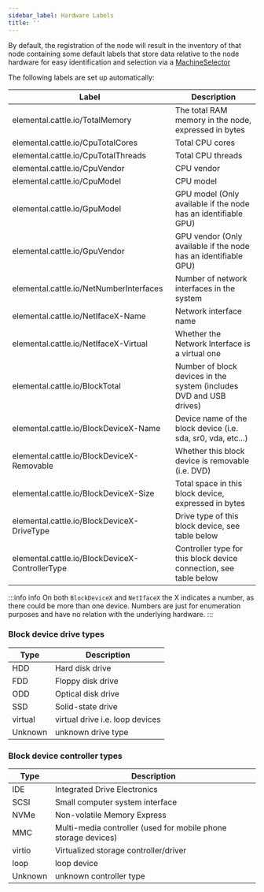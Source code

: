 ```yaml
---
sidebar_label: Hardware Labels
title: ''
---
```



By default, the registration of the node will result in the inventory of that node containing some default labels that store data
relative to the node hardware for easy identification and selection via a [MachineSelector](machineinventoryselectortemplate-reference.md)


The following labels are set up automatically:

| Label                                           | Description                                                         |
|-------------------------------------------------|---------------------------------------------------------------------|
| elemental.cattle.io/TotalMemory                 | The total RAM memory in the node, expressed in bytes                |
| elemental.cattle.io/CpuTotalCores               | Total CPU cores                                                     |
| elemental.cattle.io/CpuTotalThreads             | Total CPU threads                                                   |
| elemental.cattle.io/CpuVendor                   | CPU vendor                                                          |
| elemental.cattle.io/CpuModel                    | CPU model                                                           |
| elemental.cattle.io/GpuModel                    | GPU model (Only available if the node has an identifiable GPU)      |
| elemental.cattle.io/GpuVendor                   | GPU vendor (Only available if the node has an identifiable GPU)     |
| elemental.cattle.io/NetNumberInterfaces         | Number of network interfaces in the system                          |
| elemental.cattle.io/NetIfaceX-Name              | Network interface name                                              |
| elemental.cattle.io/NetIfaceX-Virtual           | Whether the Network Interface is a virtual one                      |
| elemental.cattle.io/BlockTotal                  | Number of block devices in the system (includes DVD and USB drives) |
| elemental.cattle.io/BlockDeviceX-Name           | Device name of the block device (i.e. sda, sr0, vda, etc...)        |
| elemental.cattle.io/BlockDeviceX-Removable      | Whether this block device is removable (i.e. DVD)                   |
| elemental.cattle.io/BlockDeviceX-Size           | Total space in this block device, expressed in bytes                |
| elemental.cattle.io/BlockDeviceX-DriveType      | Drive type of this block device, see table below                    |
| elemental.cattle.io/BlockDeviceX-ControllerType | Controller type for this block device connection, see table below   |


:::info info
On both `BlockDeviceX` and `NetIfaceX` the X indicates a number, as there could be more than one device. Numbers are just for enumeration purposes and have no relation with the underlying hardware.
:::


### Block device drive types

| Type    | Description                     |
|---------|---------------------------------|
| HDD     | Hard disk drive                 |
| FDD     | Floppy disk drive               |
| ODD     | Optical disk drive              |
| SSD     | Solid-state drive               |
| virtual | virtual drive i.e. loop devices |
| Unknown | unknown drive type              |


### Block device controller types

| Type    | Description                                                    |
|---------|----------------------------------------------------------------|
| IDE     | Integrated Drive Electronics                                   |
| SCSI    | Small computer system interface                                |
| NVMe    | Non-volatile Memory Express                                    |
| MMC     | Multi-media controller (used for mobile phone storage devices) |
| virtio  | Virtualized storage controller/driver                          |
| loop    | loop device                                                    |
| Unknown | unknown controller type                                        |